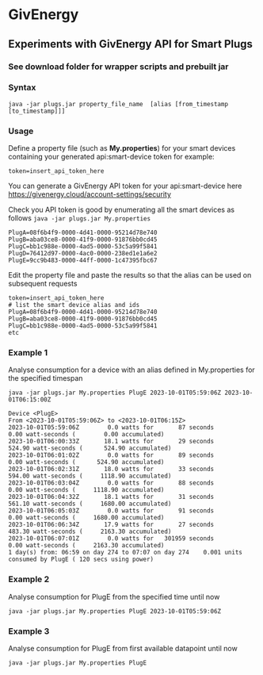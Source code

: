 # GivEnergy
## __Experiments with GivEnergy API for Smart Plugs__

### See download folder for wrapper scripts and prebuilt jar

### Syntax

```java -jar plugs.jar property_file_name  [alias [from_timestamp [to_timestamp]]]```

### Usage
Define a property file (such as __My.properties__) for your smart devices containing your generated api:smart-device token for example:

```
token=insert_api_token_here
```
You can generate a GivEnergy API token for your api:smart-device here https://givenergy.cloud/account-settings/security


Check you API token is good by enumerating all the smart devices as follows
```java -jar plugs.jar My.properties```

```
PlugA=08f6b4f9-0000-4d41-0000-95214d78e740
PlugB=aba03ce8-0000-41f9-0000-91876bb0cd45
PlugC=bb1c988e-0000-4ad5-0000-53c5a99f5841
PlugD=76412d97-0000-4ac0-0000-238ed1e1a6e2
PlugE=9cc9b483-0000-44ff-0000-1c47395fbc67
```

Edit the property file and paste the results so that the alias can be used on subsequent requests

```
token=insert_api_token_here
# list the smart device alias and ids 
PlugA=08f6b4f9-0000-4d41-0000-95214d78e740
PlugB=aba03ce8-0000-41f9-0000-91876bb0cd45
PlugC=bb1c988e-0000-4ad5-0000-53c5a99f5841
etc
```

### Example 1   
Analyse consumption for a device with an alias defined in My.properties for the specified timespan
 
```java -jar plugs.jar My.properties PlugE 2023-10-01T05:59:06Z 2023-10-01T06:15:00Z```
```
Device <PlugE>
From <2023-10-01T05:59:06Z> to <2023-10-01T06:15Z>
2023-10-01T05:59:06Z	    0.0 watts for       87 seconds	        0.00 watt-seconds (        0.00 accumulated)
2023-10-01T06:00:33Z	   18.1 watts for       29 seconds	      524.90 watt-seconds (      524.90 accumulated)
2023-10-01T06:01:02Z	    0.0 watts for       89 seconds	        0.00 watt-seconds (      524.90 accumulated)
2023-10-01T06:02:31Z	   18.0 watts for       33 seconds	      594.00 watt-seconds (     1118.90 accumulated)
2023-10-01T06:03:04Z	    0.0 watts for       88 seconds	        0.00 watt-seconds (     1118.90 accumulated)
2023-10-01T06:04:32Z	   18.1 watts for       31 seconds	      561.10 watt-seconds (     1680.00 accumulated)
2023-10-01T06:05:03Z	    0.0 watts for       91 seconds	        0.00 watt-seconds (     1680.00 accumulated)
2023-10-01T06:06:34Z	   17.9 watts for       27 seconds	      483.30 watt-seconds (     2163.30 accumulated)
2023-10-01T06:07:01Z	    0.0 watts for   301959 seconds	        0.00 watt-seconds (     2163.30 accumulated)
1 day(s) from: 06:59 on day 274 to 07:07 on day 274    0.001 units consumed by PlugE ( 120 secs using power) 
```

### Example 2   
Analyse consumption for PlugE from the specified time until now
 
```java -jar plugs.jar My.properties PlugE 2023-10-01T05:59:06Z```

### Example 3   
Analyse consumption for PlugE from first available datapoint until now
 
```java -jar plugs.jar My.properties PlugE```



